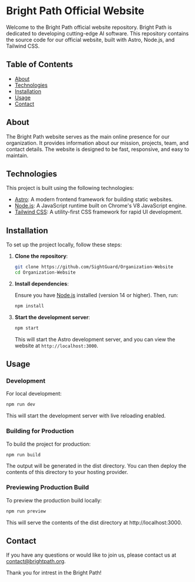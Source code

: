 # Bright Path Official Website

Welcome to the Bright Path official website repository. Bright Path is dedicated to developing cutting-edge AI software. This repository contains the source code for our official website, built with Astro, Node.js, and Tailwind CSS.

## Table of Contents

- [About](#about)
- [Technologies](#technologies)
- [Installation](#installation)
- [Usage](#usage)
- [Contact](#contact)

## About

The Bright Path website serves as the main online presence for our organization. It provides information about our mission, projects, team, and contact details. The website is designed to be fast, responsive, and easy to maintain.

## Technologies

This project is built using the following technologies:

- [Astro](https://astro.build/): A modern frontend framework for building static websites.
- [Node.js](https://nodejs.org/): A JavaScript runtime built on Chrome's V8 JavaScript engine.
- [Tailwind CSS](https://tailwindcss.com/): A utility-first CSS framework for rapid UI development.

## Installation

To set up the project locally, follow these steps:

1. **Clone the repository**:

    ```bash
    git clone https://github.com/SightGuard/Organization-Website
    cd Organization-Website
    ```

2. **Install dependencies**:

    Ensure you have [Node.js](https://nodejs.org/) installed (version 14 or higher). Then, run:

    ```bash
    npm install
    ```

3. **Start the development server**:

    ```bash
    npm start
    ```

    This will start the Astro development server, and you can view the website at `http://localhost:3000`.

## Usage

### Development

For local development:

```bash
npm run dev
```
This will start the development server with live reloading enabled.

### Building for Production
To build the project for production:
```bash
npm run build
```
The output will be generated in the dist directory. You can then deploy the contents of this directory to your hosting provider.

### Previewing Production Build
To preview the production build locally:
```bash
npm run preview
```
This will serve the contents of the dist directory at http://localhost:3000.

## Contact
If you have any questions or would like to join us, please contact us at contact@brightpath.org.

Thank you for intrest in the Bright Path!